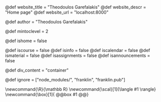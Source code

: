<!--
Add here global page variables to use throughout your
website.
The website_* must be defined for the RSS to work
-->
@def website_title = "Theodoulos Garefalakis"
@def website_descr = "Home page"
@def website_url   = "localhost:8000"

@def author = "Theodoulos Garefalakis"

@def mintoclevel = 2

@def ishome = false

@def iscourse = false
@def isinfo = false
@def iscalendar = false
@def ismaterial = false
@def isassignments = false
@def isannouncements = false

@def div_content = "container"

<!--
Add here files or directories that should be ignored by Franklin, otherwise
these files might be copied and, if markdown, processed by Franklin which
you might not want. Indicate directories by ending the name with a `/`.
-->
@def ignore = ["node_modules/", "franklin", "franklin.pub"]

<!--
Add here global latex commands to use throughout your
pages. It can be math commands but does not need to be.
For instance:
* \newcommand{\phrase}{This is a long phrase to copy.}
-->
\newcommand{\R}{\mathbb R}
\newcommand{\scal}[1]{\langle #1 \rangle}
\newcommand{\box}[1]{
@@box
#1
@@}
